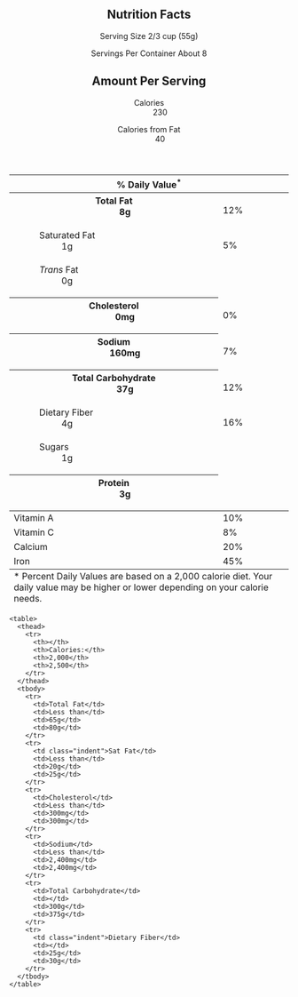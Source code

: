 <body>
  <article>
    <header>
      <h1>Nutrition Facts</h1>
      <p>Serving Size 2/3 cup (55g)</p>
      <p>Servings Per Container About 8</p>
      <h2>Amount Per Serving</h2>
      <dl>
        <dt>Calories</dt>
        <dd>230</dd>
      </dl><dl>
        <dt>Calories from Fat</dt>
        <dd>40</dd>
      </dl>
    </header>
    <table>
      <thead>
        <tr>
          <th colspan="3">% Daily Value<sup>*</sup></th>
        </tr>
      </thead>
      <tbody>
        <tr>
          <th colspan="2" scope="row">
            <dl>
              <dt>Total Fat</dt>
              <dd>8g</dd>
            </dl>
          </th>
          <td>12%</td>
        </tr>
        <tr>
          <td class="indent"></td>
          <td>
            <dl>
              <dt>Saturated Fat</dt>
              <dd>1g</dd>
            </dl>
          </td>
          <td>5%</td>
        </tr>
        <tr>
          <td class="indent"></td>
          <td>
            <dl>
              <dt>
                <em>Trans</em>
                Fat
              </dt>
              <dd>0g</dd>
            </dl>
          </td>
          <td></td>
        </tr>
        <tr>
          <th colspan="2" scope="row">
            <dl>
              <dt>Cholesterol</dt>
              <dd>0mg</dd>
            </dl>
          </th>
          <td>0%</td>
        </tr>
        <tr>
          <th colspan="2" scope="row">
            <dl>
              <dt>Sodium</dt>
              <dd>160mg</dd>
            </dl>
          </th>
          <td>7%</td>
        </tr>
        <tr>
          <th colspan="2" scope="row">
            <dl>
              <dt>Total Carbohydrate</dt>
              <dd>37g</dd>
            </dl>
          </th>
          <td>12%</td>
        </tr>
        <tr>
          <td class="indent"></td>
          <td>
            <dl>
              <dt>Dietary Fiber</dt>
              <dd>4g</dd>
            </dl>
          </td>
          <td>16%</td>
        </tr>
        <tr>
          <td class="indent"></td>
          <td>
            <dl>
              <dt>Sugars</dt>
              <dd>1g</dd>
            </dl>
          </td>
          <td></td>
        </tr>
        <tr>
          <th colspan="2" scope="row">
            <dl>
              <dt>Protein</dt>
              <dd>3g</dd>
            </dl>
          </th>
          <td></td>
        </tr>
      </tbody>
      <tbody>
        <tr>
          <td colspan="2">Vitamin A</td>
          <td>10%</td>
        </tr>
        <tr>
          <td colspan="2">Vitamin C</td>
          <td>8%</td>
        </tr>
        <tr>
          <td colspan="2">Calcium</td>
          <td>20%</td>
        </tr>
        <tr>
          <td colspan="2">Iron</td>
          <td>45%</td>
        </tr>
      </tbody>
      <tfoot>
        <tr>
          <td colspan="3">* Percent Daily Values are based on a 2,000 calorie diet. Your daily value may be higher or lower depending on your calorie needs.</td>
        </tr>
      </tfoot>
    </table>
    
    <table>
      <thead>
        <tr>
          <th></th>
          <th>Calories:</th>
          <th>2,000</th>
          <th>2,500</th>
        </tr>
      </thead>
      <tbody>
        <tr>
          <td>Total Fat</td>
          <td>Less than</td>
          <td>65g</td>
          <td>80g</td>
        </tr>
        <tr>
          <td class="indent">Sat Fat</td>
          <td>Less than</td>
          <td>20g</td>
          <td>25g</td>
        </tr>
        <tr>
          <td>Cholesterol</td>
          <td>Less than</td>
          <td>300mg</td>
          <td>300mg</td>
        </tr>
        <tr>
          <td>Sodium</td>
          <td>Less than</td>
          <td>2,400mg</td>
          <td>2,400mg</td>
        </tr>
        <tr>
          <td>Total Carbohydrate</td>
          <td></td>
          <td>300g</td>
          <td>375g</td>
        </tr>
        <tr>
          <td class="indent">Dietary Fiber</td>
          <td></td>
          <td>25g</td>
          <td>30g</td>
        </tr>
      </tbody>
    </table>
  </article>

<script src="moz-extension://c00d4b19-df5f-47b1-8b0d-9649ddf1e7a8/js/app.js" type="text/javascript"></script></body>

